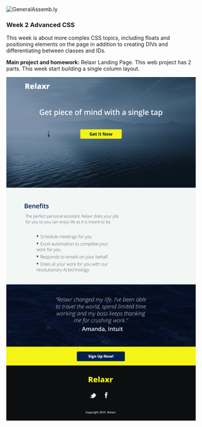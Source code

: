 ![GeneralAssemb.ly](https://github.com/generalassembly/ga-ruby-on-rails-for-devs/raw/master/images/ga.png "GeneralAssemb.ly")

### Week 2 Advanced CSS

This week is about more complex CSS topics, including floats and positioning elements on the page in addition to creating DIVs and differentiating between classes and IDs.


__Main project and homework:__ Relaxr Landing Page. This web project has 2 parts. This week start building a single column layout.

![](Assignment/starter_code/images/relaxr_landing.jpg)